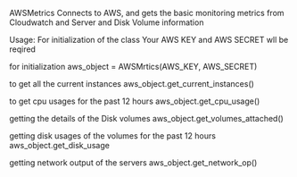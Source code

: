 AWSMetrics
Connects to AWS, and gets the basic monitoring metrics from Cloudwatch and Server and Disk Volume information

Usage: For initialization of the class Your AWS KEY and AWS SECRET wll be reqired

for initialization
aws_object = AWSMrtics(AWS_KEY, AWS_SECRET)

to get all the current instances
aws_object.get_current_instances()

to get cpu usages for the past 12 hours
aws_object.get_cpu_usage()

getting the details of the Disk volumes
aws_object.get_volumes_attached()

getting disk usages of the volumes for the past 12 hours
aws_object.get_disk_usage

getting network output of the servers
aws_object.get_network_op()
